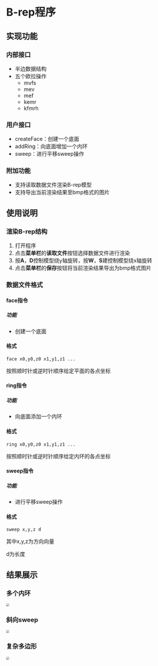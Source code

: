 # B-rep程序

## 实现功能

### 内部接口

* 半边数据结构
* 五个欧拉操作
  * mvfs
  * mev
  * mef
  * kemr
  * kfmrh

### 用户接口

* createFace：创建一个底面
* addRing：向底面增加一个内环
* sweep：进行平移sweep操作

### 附加功能

* 支持读取数据文件渲染B-rep模型
* 支持导出当前渲染结果至bmp格式的图片

## 使用说明

### 渲染B-rep结构

1. 打开程序
2. 点击**菜单栏**的**读取文件**按钮选择数据文件进行渲染
3. 按**A**，**D**控制模型绕y轴旋转，按**W**，**S**建控制模型绕x轴旋转
4. 点击**菜单栏**的**保存**按钮将当前渲染结果导出为bmp格式图片

### 数据文件格式

#### face指令

##### 功能

* 创建一个底面

#### 格式

```face x0,y0,z0 x1,y1,z1 ...```

按照顺时针或逆时针顺序给定平面的各点坐标

#### ring指令

##### 功能

* 向底面添加一个内环

#### 格式

```ring x0,y0,z0 x1,y1,z1 ...```

按照顺时针或逆时针顺序给定内环的各点坐标

#### sweep指令

##### 功能

* 进行平移sweep操作

#### 格式

```sweep x,y,z d```

其中x,y,z为方向向量

d为长度

## 结果展示

### 多个内环

<img src="images/two_ring.png" style="zoom:50%;" />

### 斜向sweep

<img src="images/one_ring.png" style="zoom:50%;" />

### 复杂多边形

<img src="images/star.png" style="zoom:50%;" />

